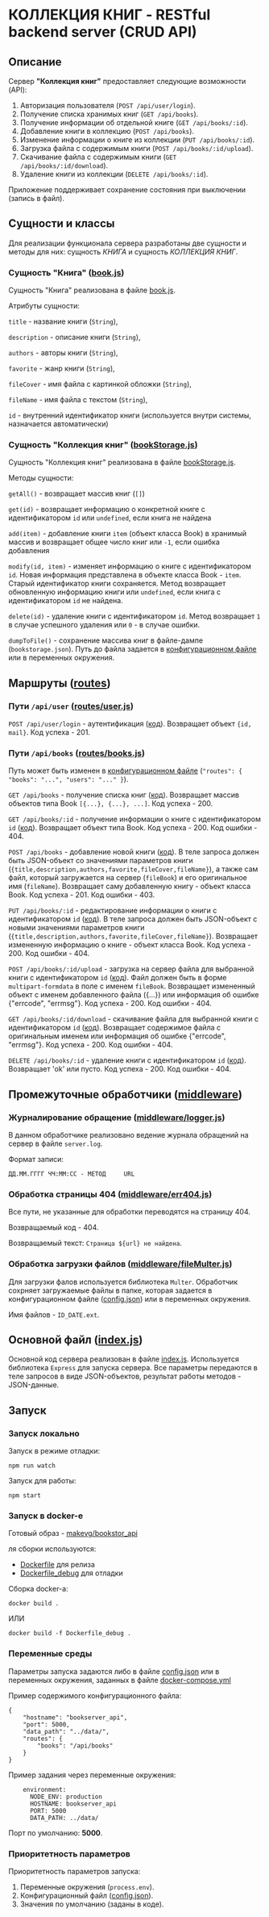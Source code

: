 # КОЛЛЕКЦИЯ КНИГ - RESTful backend server (CRUD API)

## Описание

Сервер __"Коллекция книг"__ предоставляет следующие возможности (API):
1. Авторизация пользователя (`POST /api/user/login`).
2. Получение списка хранимых книг (`GET /api/books`).
3. Получение информации об отдельной книге (`GET /api/books/:id`).
4. Добавление книги в коллекцию (`POST /api/books`).
5. Изменение информации о книге из коллекции (`PUT /api/books/:id`).
6. Загрузка файла с содержимым книги (`POST /api/books/:id/upload`).
7. Скачивание файла с содержимым книги (`GET /api/books/:id/download`).
8. Удаление книги из коллекции (`DELETE /api/books/:id`).

Приложение поддерживает сохранение состояния при выключении (запись в файл).

## Сущности и классы

Для реализации функционала сервера разработаны две сущности и методы для них: сущность *КНИГА* и сущность *КОЛЛЕКЦИЯ КНИГ*.

### Сущность "Книга" ([book.js](src/book.js))

Сущность "Книга" реализована в файле [book.js](src/book.js).

Атрибуты сущности:

`title` - название книги (`String`),

`description` - описание книги (`String`),

`authors` - авторы книги (`String`),

`favorite` - жанр книги (`String`),

`fileCover` - имя файла с картинкой обложки (`String`),

`fileName` - имя файла с текстом (`String`),

`id` - внутренний идентификатор книги (используется внутри системы, назначается автоматически)
 

 ### Сущность "Коллекция книг" ([bookStorage.js](src/bookStorage.js))

Сущность "Коллекция книг" реализована в файле [bookStorage.js](src/bookStorage.js).

Методы сущности:

`getAll()` - возвращает массив книг (`[]`)

`get(id)`  - возвращает информацию о конкретной книге с идентификатором `id` или `undefined`, если книга не найдена

`add(item)` - добавление книги `item` (объект класса Book) в хранимый массив и возвращает общее число книг или `-1`, если ошибка добавления

`modify(id, item)` - изменяет информацию о книге с идентификатором `id`. Новая информация представлена в объекте класса Book - `item`. Старый идентификатор книги сохраняется. Метод возвращает обновленную информацию книги или `undefined`, если книга с идентификатором `id` не найдена.

`delete(id)` - удаление книги с идентификатором `id`. Метод возвращает `1` в случае успешного удаления или `0` - в случае ошибки.

`dumpToFile()` - сохранение массива книг в файле-дампе (`bookstorage.json`). Путь до файла задается в [конфигурационном файле](config.json) или в переменных окружения.

## Маршруты ([routes](src/routes))

### Пути `/api/user` ([routes/user.js](src/routes/user.js))

`POST /api/user/login` - аутентификация ([код](src/routes/user.js#L13)). Возвращает объект `{id, mail}`. Код успеха - 201.


### Пути `/api/books` ([routes/books.js](src/routes/books.js))

Путь может быть изменен в [конфигурационном файле](config.json) (`"routes": { "books": "...", "users": "..." }`).
 

`GET /api/books` - получение списка книг ([код](src/routes/books.js#L20)). Возвращает массив объектов типа Book `[{...}, {...}, ...]`. Код успеха - 200.

`GET /api/books/:id` - получение информации о книге с идентификатором `id` ([код](src/routes/books.js#L39)). Возвращает объект типа Book. Код успеха - 200. Код ошибки - 404.

`POST /api/books` - добавление новой книги ([код](src/routes/books.js#L66)). В теле запроса должен быть JSON-объект со значениями параметров книги (`{title,description,authors,favorite,fileCover,fileName}`), а также сам файл, который загружается на сервер (`fileBook`) и его оригинальное имя (`fileName`). Возвращает саму добавленную книгу - объект класса Book. Код успеха - 201. Код ошибки - 403.

`PUT /api/books/:id` - редактирование информации о книги с идентификатором `id` ([код](src/routes/books.js#L122)). В теле запроса должен быть JSON-объект с новыми значениями параметров книги (`{title,description,authors,favorite,fileCover,fileName}`). Возвращает измененную информацию о книге - объект класса Book. Код успеха - 200. Код ошибки - 404.

`POST /api/books/:id/upload` - загрузка на сервер файла для выбранной книги с идентификатором `id` ([код](src/routes/books.js#L172)). Файл должен быть в форме `multipart-formdata` в поле с именем `fileBook`. Возвращает измененный объект с именем добавленного файла ({...}) или информация об ошибке {"errcode", "errmsg"}. Код успеха - 200. Код ошибки - 404.

`GET /api/books/:id/download` - скачивание файла для выбранной книги с идентификатором `id` ([код](src/routes/books.js#L220)). Возвращает содержимое файла с оригинальным именем или информация об ошибке {"errcode", "errmsg"}. Код успеха - 200. Код ошибки - 404.

`DELETE /api/books/:id` - удаление книги с идентификатором `id` ([код](src/routes/books.js#L260)). Возвращает 'ok' или пусто. Код успеха - 200. Код ошибки - 404.


## Промежуточные обработчики ([middleware](src/middleware))

### Журналирование обращение ([middleware/logger.js](src/middleware/logger.js))
В данном обработчике реализовано ведение журнала обращений на сервер в файле `server.log`.

Формат записи:
```
ДД.ММ.ГГГГ ЧЧ:ММ:СС - МЕТОД     URL
```

### Обработка страницы 404 ([middleware/err404.js](src/middleware/err404.js))
Все пути, не указанные для обработки переводятся на страницу 404.

Возвращаемый код - 404.

Возвращаемый текст: `Страница ${url} не найдена`.

### Обработка загрузки файлов ([middleware/fileMulter.js](src/middleware/fileMulter.js))
Для загрузки фалов используется библиотека `Multer`. Обработчик сохрняет загружаемые файлы в папке, которая задается в конфигурационном файле ([config.json](config.json)) или в переменных окружения.

Имя файлов - `ID_DATE.ext`.


## Основной файл ([index.js](src/index.js))

Основной код сервера реализован в файле [index.js](src/index.js). Используется библиотека `Express` для запуска сервера. Все параметры передаются в теле запросов в виде JSON-объектов, результат работы методов - JSON-данные.


## Запуск

### Запуск локально

Запуск в режиме отладки:
```
npm run watch
```

Запуск для работы:
```
npm start
```

### Запуск в docker-е

Готовый образ - [makevg/bookstor_api](https://hub.docker.com/repository/docker/makevg/bookstor_api/general)

ля сборки используются:
  - [Dockerfile](Dockerfile) для релиза 
  - [Dockerfile_debug](Dockerfile_debug) для отладки

Сборка docker-а:
```
docker build .
```

ИЛИ

```
docker build -f Dockerfile_debug .
```

### Переменные среды

Параметры запуска задаются либо в файле [config.json](config.json) или в переменных окружения, заданных в файле [docker-compose.yml](../docker-compose.yml)

Пример содержимого конфигурационного файла:
```
{
    "hostname": "bookserver_api",
    "port": 5000,
    "data_path": "../data/",
    "routes": {
        "books": "/api/books"
    }
}
```

Пример задания через переменные окружения:
```
    environment:
      NODE_ENV: production
      HOSTNAME: bookserver_api
      PORT: 5000
      DATA_PATH: ../data/
```

Порт по умолчанию: __5000__.

### Приоритетность параметров

Приоритетность параметров запуска:

1. Переменные окружения (`process.env`).
2. Конфигурационный файл ([config.json](config.json)).
3. Значения по умолчанию (заданы в коде).
